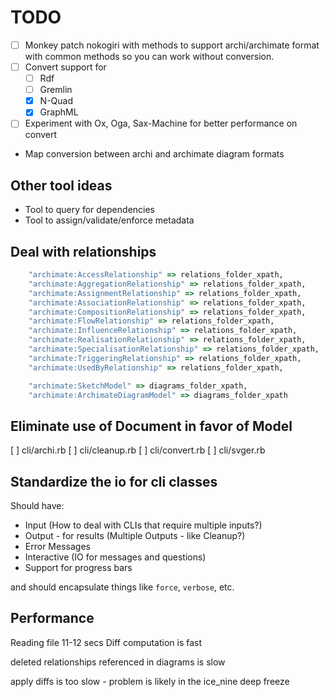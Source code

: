 # TODO

* [ ] Monkey patch nokogiri with methods to support archi/archimate format with common methods so you can work without conversion.
* [ ] Convert support for
  - [ ] Rdf
  - [ ] Gremlin
  - [X] N-Quad
  - [X] GraphML
* [ ] Experiment with Ox, Oga, Sax-Machine for better performance on convert
* Map conversion between archi and archimate diagram formats

## Other tool ideas

* Tool to query for dependencies
* Tool to assign/validate/enforce metadata

## Deal with relationships

```ruby
    "archimate:AccessRelationship" => relations_folder_xpath,
    "archimate:AggregationRelationship" => relations_folder_xpath,
    "archimate:AssignmentRelationship" => relations_folder_xpath,
    "archimate:AssociationRelationship" => relations_folder_xpath,
    "archimate:CompositionRelationship" => relations_folder_xpath,
    "archimate:FlowRelationship" => relations_folder_xpath,
    "archimate:InfluenceRelationship" => relations_folder_xpath,
    "archimate:RealisationRelationship" => relations_folder_xpath,
    "archimate:SpecialisationRelationship" => relations_folder_xpath,
    "archimate:TriggeringRelationship" => relations_folder_xpath,
    "archimate:UsedByRelationship" => relations_folder_xpath,

    "archimate:SketchModel" => diagrams_folder_xpath,
    "archimate:ArchimateDiagramModel" => diagrams_folder_xpath
```

## Eliminate use of Document in favor of Model

[ ] cli/archi.rb
[ ] cli/cleanup.rb
[ ] cli/convert.rb
[ ] cli/svger.rb

## Standardize the io for cli classes

Should have:

* Input (How to deal with CLIs that require multiple inputs?)
* Output - for results (Multiple Outputs - like Cleanup?)
* Error Messages
* Interactive (IO for messages and questions)
* Support for progress bars

and should encapsulate things like `force`, `verbose`, etc.

## Performance

Reading file 11-12 secs
Diff computation is fast

deleted relationships referenced in diagrams is slow

apply diffs is too slow - problem is likely in the ice_nine deep freeze
